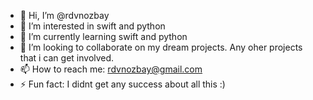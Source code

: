 - 👋 Hi, I’m @rdvnozbay
- 👀 I’m interested in swift and python
- 🌱 I’m currently learning swift and python
- 💞️ I’m looking to collaborate on my dream projects. Any oher projects that i can get involved.
- 📫 How to reach me: rdvnozbay@gmail.com
- ⚡ Fun fact: I didnt get any success about all this :)

<!---
rdvnozbay/rdvnozbay is a ✨ special ✨ repository because its `README.md` (this file) appears on your GitHub profile.
You can click the Preview link to take a look at your changes.
--->
